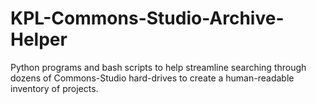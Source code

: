# KPL-Commons-Studio-Archive-Helper
Python programs and bash scripts to help streamline searching through dozens of Commons-Studio hard-drives to create a human-readable inventory of projects.  
